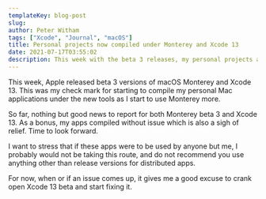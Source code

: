 ```yaml
---
templateKey: blog-post
slug: 
author: Peter Witham
tags: ["Xcode", "Journal", "macOS"]
title: Personal projects now compiled under Monterey and Xcode 13
date: 2021-07-17T03:55:02
description: This week with the beta 3 releases, my personal projects are now in the hands of the next gen tools and OS
---
```


This week, Apple released beta 3 versions of macOS Monterey and Xcode 13. This was my check mark for starting to compile my personal Mac applications under the new tools as I start to use Monterey more.

So far, nothing but good news to report for both Monterey beta 3 and Xcode 13. As a bonus, my apps compiled without issue which is also a sigh of relief. Time to look forward.

I want to stress that if these apps were to be used by anyone but me, I probably would not be taking this route, and do not recommend you use anything other than release versions for distributed apps.

For now, when or if an issue comes up, it gives me a good excuse to crank open Xcode 13 beta and start fixing it.

